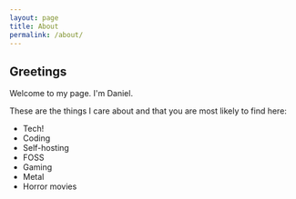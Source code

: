 ```yaml
---
layout: page
title: About
permalink: /about/
---
```


## Greetings

Welcome to my page. I'm Daniel.


These are the things I care about and that you are most likely to find here:

* Tech! 
* Coding
* Self-hosting
* FOSS
* Gaming
* Metal
* Horror movies
